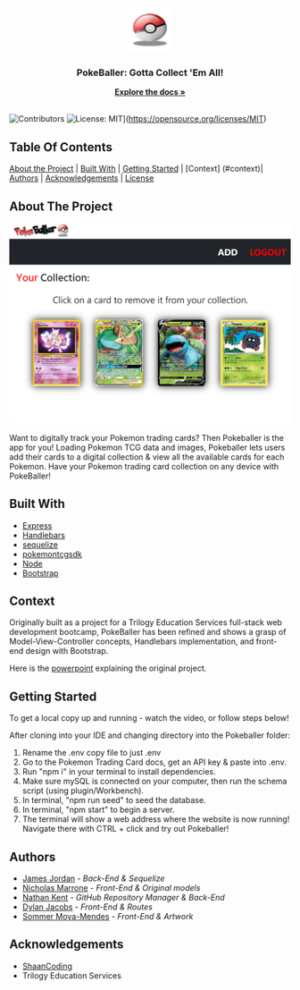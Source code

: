 <br/>
<p align="center">
  <a href="https://github.com/CodeWarrior-debug/PokeBaller">
    <img src="https://github.com/CodeWarrior-debug/PokeBaller/blob/main/public/images/pokeball.png?raw=true" alt="Logo" width="80" height="80">
  </a>

  <h3 align="center">PokeBaller: Gotta Collect 'Em All!</h3>

  <p align="center">
    <a href="https://github.com/CodeWarrior-debug/PokeBaller"><strong>Explore the docs »</strong></a>
    <br/>
    <br/>
  </p>
</p>

![Contributors](https://img.shields.io/github/contributors/CodeWarrior-debug/PokeBaller?color=dark-green) ![License: MIT](https://img.shields.io/badge/License-MIT-yellow.svg)](https://opensource.org/licenses/MIT)

## Table Of Contents
[About the Project](#about-the-project) | [Built With](#built-with) | [Getting Started](#getting-started) | [Context] (#context)| [Authors](#authors) | [Acknowledgements](#acknowledgements) | [License](#license)

## About The Project
![Screen Shot](https://github.com/CodeWarrior-debug/PokeBaller/blob/main/public/images/Pokeballer_Rep_Pic.png?raw=true)

Want to digitally track your Pokemon trading cards? Then Pokeballer is the app for you! Loading Pokemon TCG data and images, Pokeballer lets users add their cards to a digital collection & view all the available cards for each Pokemon. Have your Pokemon trading card collection on any device with PokeBaller!

## Built With

* [Express](https://expressjs.com/)
* [Handlebars](https://handlebarsjs.com/)
* [sequelize](https://sequelize.org/)
* [pokemontcgsdk](https://pokemontcg.io/)
* [Node](https://nodejs.org/en/)
* [Bootstrap](https://getbootstrap.com/)

## Context

Originally built as a project for a Trilogy Education Services full-stack web development bootcamp, PokeBaller has been refined and shows a grasp of Model-View-Controller concepts, Handlebars implementation, and front-end design with Bootstrap.

Here is the [powerpoint](https://docs.google.com/presentation/d/1KbDNIhyXNIpK5oZnzSKNHNqseoR5SB3wPzDyNt7kMuY/edit#slide=id.p) explaining the original project.

## Getting Started

To get a local copy up and running - watch the video, or follow steps below! 

After cloning into your IDE and changing directory into the Pokeballer folder:

1) Rename the .env copy file to just .env
2) Go to the Pokemon Trading Card docs, get an API key & paste into .env.
3) Run "npm i" in your terminal to install dependencies.
4) Make sure mySQL is connected on your computer, then run the schema script (using plugin/Workbench).
5) In terminal, "npm run seed" to seed the database.
6) In terminal, "npm start" to begin a server.
7) The terminal will show a web address where the website is now running! Navigate there with CTRL + click and try out Pokeballer!

## Authors

* [James Jordan](https://github.com/CodeWarrior-debug) - *Back-End & Sequelize*
* [Nicholas Marrone](https://github.com/NicholasMarrone-1997) - *Front-End & Original models*
* [Nathan Kent](https://github.com/ngkent75) - *GitHub Repository Manager & Back-End*
* [Dylan Jacobs](https://github.com/dylanjacobb) - *Front-End & Routes*
* [Sommer Moya-Mendes](https://github.com/smoyamendez) - *Front-End & Artwork*

## Acknowledgements

* [ShaanCoding](https://github.com/ShaanCoding/)
* Trilogy Education Services


